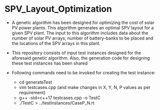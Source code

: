 # SPV_Layout_Optimization
* A genetic algorithm has been designed for optimizing the cost of solar PV power plants. This algorithm generates an optimal SPV layout for a given SPV plant. 
The input to this algorithm includes data about the number of solar PV arrays, number of battery-banks to be placed and the locations of the SPV arrays in this plant.

* This repository consists of input test instances designed for the aforesaid genetic algorithm. Also, the generation code for designing these test instances has been
shared
* Following commands need to be invoked for creating the test instance:
  - cd generateTest
  - vim testcases.cpp (and make changes in X, Y, N, P values as per requirement) 
  - g++ -std=c++17 testcases.cpp -o TestC 
  - ./TestC > ../testInstances/CaseP_N.rt 
 
